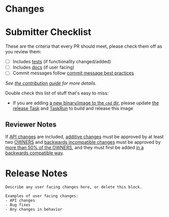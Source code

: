 <!-- 🎉🎉🎉 Thank you for the PR!!! 🎉🎉🎉 -->

# Changes

<!-- Describe your changes here- ideally you can get that description straight from
your descriptive commit message(s)! -->

# Submitter Checklist

These are the criteria that every PR should meet, please check them off as you
review them:

- [ ] Includes [tests](https://github.com/tektoncd/community/blob/master/standards.md#principles) (if functionality changed/added)
- [ ] Includes [docs](https://github.com/tektoncd/community/blob/master/standards.md#principles) (if user facing)
- [ ] Commit messages follow [commit message best practices](https://github.com/tektoncd/community/blob/master/standards.md#commit-messages)

_See [the contribution guide](https://github.com/tektoncd/pipeline/blob/master/CONTRIBUTING.md) for more details._

Double check this list of stuff that's easy to miss:

- If you are adding [a new binary/image to the `cmd` dir](../cmd), please update
  [the release Task](../tekton/publish.yaml) and [TaskRun](../tekton/publish-run.yaml) to build and release this image

## Reviewer Notes

If [API changes](https://github.com/tektoncd/pipeline/blob/master/api_compatibility_policy.md)
are included, [additive changes](https://github.com/tektoncd/pipeline/blob/master/api_compatibility_policy.md#additive-changes)
must be approved by at least two [OWNERS](https://github.com/tektoncd/pipeline/blob/master/OWNERS)
and [backwards incompatible changes](https://github.com/tektoncd/pipeline/blob/master/api_compatibility_policy.md#backwards-incompatible-changes)
must be approved by [more than 50% of the OWNERS](https://github.com/tektoncd/pipeline/blob/master/OWNERS),
and they must first be added
[in a backwards compatible way](https://github.com/tektoncd/pipeline/blob/master/api_compatibility_policy.md#backwards-compatible-changes-first).

# Release Notes

```
Describe any user facing changes here, or delete this block.

Examples of user facing changes:
- API changes
- Bug fixes
- Any changes in behavior

```